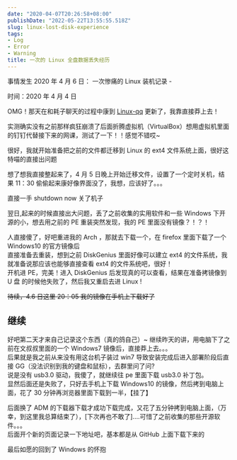 ```yaml
---
date: "2020-04-07T20:26:58+08:00"
publishDate: "2022-05-22T13:55:55.518Z"
slug: linux-lost-disk-experience
tags:
- Log
- Error
- Warning
title: 一次的 Linux 全盘数据丢失经历
---
```


事情发生 2020 年 4 月 6 日：
一次惨痛的 Linux 装机记录 -

时间：2020 年 4 月 4 日

OMG！那天在和耗子聊天的过程中康到 [Linux-qq](https://im.qq.com/linuxqq/index.html "从心出发·趣无止境") 更新了，我靠直接莽上去！

实测确实没有之前那样疯狂崩溃了后面折腾虚拟机（VirtualBox）想用虚拟机里面的钉钉代替接下来的网课，测试了一下！！感觉不错哎~

很好，我就开始准备把之前的文件都迁移到 Linux 的 ext4 文件系统上面，很好这特喵的直接出问题

想了想我直接整起来了，4 月 5 日晚上开始迁移文件，设置了一个定时关机，结果 11：30 偷偷起来康好像界面没了，我想，应该好了。。。

直接一手 shutdown now 关了机子

翌日,起来的时候直接出大问题，丢了之前收集的实用软件和一些 Windows 下开源的小，想去用之前的 PE 重装突然发现，我的 PE 里面没有镜像？！？！

人直接傻了，好吧重进我的 Arch ，那就去下载一个，在 firefox 里面下载了一个 Windows10 的官方镜像后  
直接准备去重装，想到之前 DiskGenius 里面好像可以建立 ext4 的文件系统，我就准备说那应该也能够直接查看 ext4 的文件系统吧，很好！  
开机进 PE，完美！进入 DiskGenius 后发现真的可以查看，结果在准备拷镜像到 U 盘 的时候他失败了，然后我又重启去进 Linux !

~~待续，4.6 日这里 20：05 我的镜像在手机上下载好了~~

## 继续

好吧第二天才来自己记录这个东西（真的鸽自己）~
继续昨天的讲，用电脑下了之前在文叔叔里面的一个 Windows7 镜像后，直接莽上去。。。  
后果就是我之前从来没有用这台机子装过 win7 导致安装完成后进入部署阶段后直接 GG（没法识别到我的键盘和鼠标），去群里问了问?  
说是没有 usb3.0 驱动，我傻了，就继续往 pe 里面下载 usb3.0 补丁包。  
显然后面还是失败了，只好去手机上下载 Windows10 的镜像，然后拷到电脑上面，花了 30 分钟再浏览器里面下载到一半，【挂了】

后面换了 ADM 的下载器下载才成功下载完成，又花了五分钟拷到电脑上面，（万幸，到这里我总算结束了），[下次再也不敢了]….可惜了之前收集的那些开源软件。。。  
后面开个新的页面记录一下地址吧，基本都是从 GitHub 上面下载下来的

最后如愿的回到了 Windows 的怀抱
